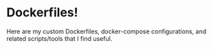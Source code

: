 # Dockerfiles!

Here are my custom Dockerfiles, docker-compose configurations, and related scripts/tools that I find useful.
